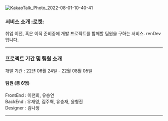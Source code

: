 ![KakaoTalk_Photo_2022-08-01-10-40-41](https://user-images.githubusercontent.com/103410051/182056537-68c6094d-7ac2-4679-9ffd-b8ea9848ce86.png)

### **서비스 소개** :로켓: 
취업 이전, 혹은 이직 준비중에 개발 프로젝트를 함께할 팀원을 구하는 서비스. renDev 입니다.

---

### **프로젝트 기간 및 팀원 소개**

개발 기간 : 22년 06월 24일 - 22월 08월 05일 <br/>
#### 팀원 (총 6명) <br/> 
FrontEnd : 이천희, 유승연 <br/>
BackEnd : 우재영, 김주혁, 유승재, 윤형진 <br/>
Designer : 김나정<br/>

---
